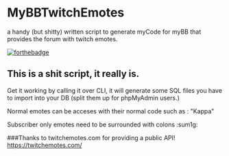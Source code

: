 # MyBBTwitchEmotes
a handy (but shitty) written script to generate myCode for myBB that provides the forum with twitch emotes.

[![forthebadge](http://forthebadge.com/images/badges/fuck-it-ship-it.svg)](http://forthebadge.com)



## This is a shit script, it really is.

Get it working by calling it over CLI, it will generate some SQL files you have to import into your DB (split them up for phpMyAdmin users.)


Normal emotes can be acceses with their normal code such as : "Kappa"

Subscriber only emotes need to be surrounded with colons :sum1g:


###Thanks to twitchemotes.com for providing a public API!
https://twitchemotes.com/